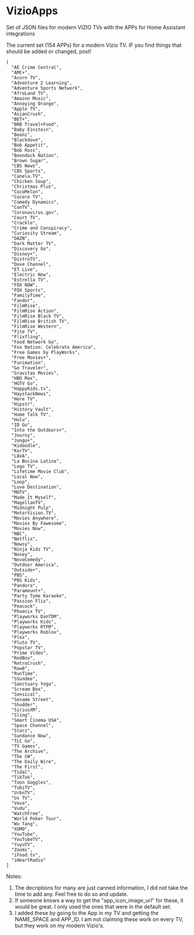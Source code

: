 # VizioApps
Set of JSON files for modern VIZIO TVs with the APPs for Home Assistant integrations

The current set (154 APPs) for a modern Vizio TV. IF you find things that should be added or changed, post!

```
[
  "AE Crime Central",
  "AMC+",
  "Acorn TV",
  "Adventure 2 Learning",
  "Adventure Sports Network",
  "AfroLand TV",
  "Amazon Music",
  "Annoying Orange",
  "Apple TV",
  "AsianCrush",
  "BET+",
  "BRB Travel+Food",
  "Baby Einstein",
  "Beani",
  "Blackdove",
  "Bob Appetit",
  "Bob Ross",
  "Boondock Nation",
  "Brown Sugar",
  "CBS News",
  "CBS Sports",
  "Canela.TV",
  "Chicken Soup",
  "Christmas Plus",
  "CocoMelon",
  "Cocoro TV",
  "Comedy Dynamics",
  "ConTV",
  "Coronavirus.gov",
  "Court TV",
  "Crackle",
  "Crime and Conspiracy",
  "Curiosity Stream",
  "DAZN",
  "Dark Matter TV",
  "Discovery Go",
  "Disney+",
  "DistroTV",
  "Dove Channel",
  "ET Live",
  "Electric Now",
  "Estrella TV",
  "FOX NOW",
  "FOX Sports",
  "FamilyTime",
  "Fandor",
  "FilmRise",
  "FilmRise Action",
  "FilmRise Black TV",
  "FilmRise British TV",
  "FilmRise Western",
  "Fite TV",
  "Flixfling",
  "Food Network Go",
  "Fox Nation: Celebrate America",
  "Free Games by PlayWorks",
  "Free Movies+",
  "Funimation",
  "Go Traveler",
  "Gravitas Movies",
  "HBO Max",
  "HGTV Go",
  "HappyKids.tv",
  "HaystackNews",
  "Here TV",
  "Hipstr",
  "History Vault",
  "Home Talk TV",
  "Hulu",
  "ID Go",
  "Into the Outdoors+",
  "Journy",
  "Jungo+",
  "Kidoodle",
  "KorTV",
  "LAVA",
  "La Bocina Latina",
  "Lego TV",
  "Lifetime Movie Club",
  "Local Now",
  "Loop",
  "Love Destination",
  "MOTV",
  "Made It Myself",
  "MagellanTV",
  "Midnight Pulp",
  "MotorVision.TV",
  "Movies Anywhere",
  "Movies By Fawesome",
  "Movies Now",
  "NBC",
  "Netflix",
  "Newsy",
  "Ninja Kidz TV",
  "Nosey",
  "NovoComedy",
  "Outdoor America",
  "Outside+",
  "PBS",
  "PBS Kids",
  "Pandora",
  "Paramount+",
  "Party Tyme Karaoke",
  "Passion Flix",
  "Peacock",
  "Phoenix TV",
  "Playworks DanTDM",
  "Playworks Kids",
  "Playworks RTFM",
  "Playworks Roblox",
  "Plex",
  "Pluto TV",
  "Popstar TV",
  "Prime Video",
  "RedBox",
  "RetroCrush",
  "Row8",
  "RunTime",
  "SSundee",
  "Sanctuary Yoga",
  "Scream Box",
  "Sensical",
  "Sesame Street",
  "Shudder",
  "SiriusXM",
  "Sling",
  "Smart Cinema USA",
  "Space Channel",
  "Starz",
  "Sundance Now",
  "TLC Go",
  "TV Games",
  "The Archive",
  "The CW",
  "The Daily Wire",
  "The First",
  "Tidal",
  "TikTok",
  "Toon Goggles",
  "TubiTV",
  "UrbnTV",
  "Us TV",
  "Vevo",
  "Vudu",
  "WatchFree",
  "World Poker Tour",
  "Wu Tang",
  "XUMO",
  "YouTube",
  "YouTubeTV",
  "YuyuTV",
  "Zoomi",
  "iFood.tv",
  "iHeartRadio"
]
```
Notes:


1. The decriptions for many are just canned information, I did not take the time to add any. Feel free to do so and update.
2. If someone knows a way to get the "app_icon_image_url" for these, it would be great. I only used the ones that were in the default set.
3. I added these by going to the App in my TV and getting the NAME_SPACE and APP_ID. I am not claiming these work on every TV, but they work on my modern Vizio's.


